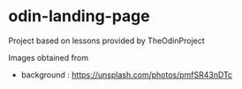 # odin-landing-page
Project based on lessons provided by TheOdinProject

Images obtained from
* background : https://unsplash.com/photos/pmfSR43nDTc  
